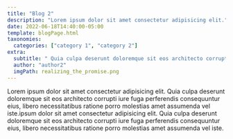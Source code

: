 ```yaml
---
title: "Blog 2"
description: "Lorem ipsum dolor sit amet consectetur adipisicing elit."
date: 2022-06-18T14:40:00-05:00
template: blogPage.html
taxonomies:
  categories: ["category 1", "category 2"]
extra:
  subtitle: " Quia culpa deserunt doloremque sit eos architecto corrupti iure fuga perferendis consequuntur eius."
  author: "author2"
  imgPath: realizing_the_promise.png
---
```


Lorem ipsum dolor sit amet consectetur adipisicing elit. Quia culpa deserunt doloremque sit eos architecto corrupti iure fuga perferendis consequuntur eius, libero necessitatibus ratione porro molestias amet assumenda vel iste.ipsum dolor sit amet consectetur adipisicing elit. Quia culpa deserunt doloremque sit eos architecto corrupti iure fuga perferendis consequuntur eius, libero necessitatibus ratione porro molestias amet assumenda vel iste.
